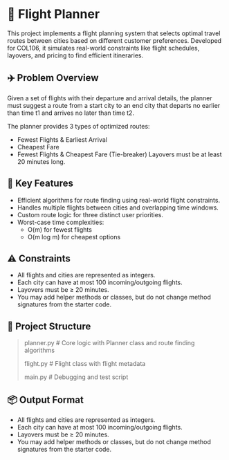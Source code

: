 # 🛫 Flight Planner
This project implements a flight planning system that selects optimal travel routes between cities based on different customer preferences. Developed for COL106, it simulates real-world constraints like flight schedules, layovers, and pricing to find efficient itineraries.
## ✈️ Problem Overview
Given a set of flights with their departure and arrival details, the planner must suggest a route from a start city to an end city that departs no earlier than time t1 and arrives no later than time t2.

The planner provides 3 types of optimized routes:
- Fewest Flights & Earliest Arrival
- Cheapest Fare
- Fewest Flights & Cheapest Fare (Tie-breaker)
Layovers must be at least 20 minutes long.
## 🧠 Key Features
- Efficient algorithms for route finding using real-world flight constraints.
- Handles multiple flights between cities and overlapping time windows.
- Custom route logic for three distinct user priorities.
- Worst-case time complexities:
  - O(m) for fewest flights
  - O(m log m) for cheapest options
## ⚠ Constraints
- All flights and cities are represented as integers.
- Each city can have at most 100 incoming/outgoing flights.
- Layovers must be ≥ 20 minutes.
- You may add helper methods or classes, but do not change method signatures from the starter code.

## 🧱 Project Structure
> planner.py       # Core logic with Planner class and route finding algorithms
> 
> flight.py        # Flight class with flight metadata
> 
> main.py          # Debugging and test script

## 📦 Output Format
- All flights and cities are represented as integers.
- Each city can have at most 100 incoming/outgoing flights.
- Layovers must be ≥ 20 minutes.
- You may add helper methods or classes, but do not change method signatures from the starter code.
